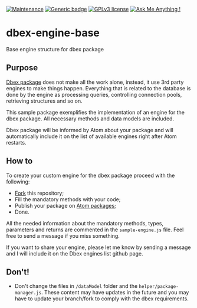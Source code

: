 [![Maintenance](https://img.shields.io/badge/Maintained%3F-yes-green.svg)](#)
[![Generic badge](https://img.shields.io/badge/Status-Stable-green.svg)](#)
[![GPLv3 license](https://img.shields.io/badge/License-GPLv3-blue.svg)](https://www.gnu.org/licenses/gpl-3.0.en.html)
[![Ask Me Anything !](https://img.shields.io/badge/Ask%20me-anything-1abc9c.svg)](https://github.com/marcelkohl)

# dbex-engine-base
Base engine structure for dbex package

## Purpose
[Dbex package](https://github.com/marcelkohl/dbex) does not make all the work alone, instead, it use 3rd party engines to make things happen. Everything that is related to the database is done by the engine as processing queries, controlling connection pools, retrieving structures and so on.

This sample package exemplifies the implementation of an engine for the dbex package. All necessary methods and data models are included.

Dbex package will be informed by Atom about your package and will automatically include it on the list of available engines right after Atom restarts.

## How to
To create your custom engine for the dbex package proceed with the following:
- [Fork](https://docs.github.com/en/get-started/quickstart/fork-a-repo) this repository;
- Fill the mandatory methods with your code;
- Publish your package on [Atom packages](https://flight-manual.atom.io/hacking-atom/sections/publishing/);
- Done.

All the needed information about the mandatory methods, types, parameters and returns are commented in the `sample-engine.js` file. Feel free to send a message if you miss something.

If you want to share your engine, please let me know by sending a message and I will include it on the Dbex engines list github page.

## Don't!
- Don't change the files in `/dataModel` folder and the `helper/package-manager.js`. These content may have updates in the future and you may have to update your branch/fork to comply with the dbex requirements.
